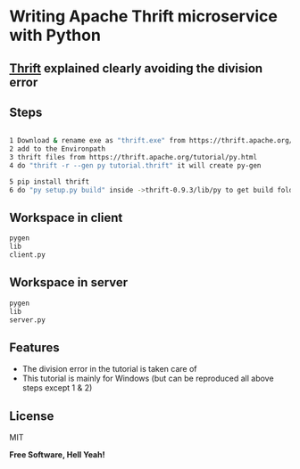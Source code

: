 # Writing Apache Thrift microservice with Python
## [Thrift](https://thrift.apache.org/tutorial/py.html) explained clearly avoiding the division error



## Steps
```sh

1 Download & rename exe as "thrift.exe" from https://thrift.apache.org/download
2 add to the Environpath
3 thrift files from https://thrift.apache.org/tutorial/py.html
4 do "thrift -r --gen py tutorial.thrift" it will create py-gen

5 pip install thrift
6 do "py setup.py build" inside ->thrift-0.9.3/lib/py to get build folder. Then Copy lib folder into workspace  
```
## Workspace in client
```sh
pygen
lib
client.py
```

## Workspace in server
```sh
pygen
lib
server.py
```
## Features

- The division error in the tutorial is taken care of
- This tutorial is mainly for Windows (but can be reproduced all above steps except 1 & 2)

## License

MIT

**Free Software, Hell Yeah!**
